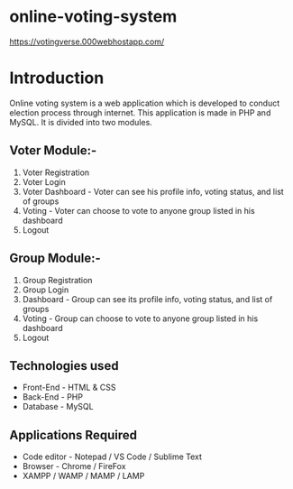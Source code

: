 # online-voting-system

https://votingverse.000webhostapp.com/

# Introduction
Online voting system is a web application which is developed to conduct election process through internet. This application is made in PHP and MySQL. It is divided into two modules.

## Voter Module:-
1. Voter Registration
2. Voter Login
3. Voter Dashboard - Voter can see his profile info, voting status, and list of groups
4. Voting - Voter can choose to vote to anyone group listed in his dashboard
5. Logout

## Group Module:-
1. Group Registration
2. Group Login
3. Dashboard - Group can see its profile info, voting status, and list of groups
4. Voting - Group can choose to vote to anyone group listed in his dashboard
5. Logout

## Technologies used
* Front-End - HTML & CSS
* Back-End - PHP
* Database - MySQL

## Applications Required
* Code editor - Notepad / VS Code / Sublime Text
* Browser - Chrome / FireFox
* XAMPP / WAMP / MAMP / LAMP
